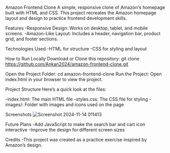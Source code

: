 Amazon Frontend Clone
A simple, responsive clone of Amazon's homepage built with HTML and CSS. This project recreates the Amazon homepage layout and design to practice frontend development skills.


Features
-Responsive Design: Works on desktop, tablet, and mobile screens.
-Amazon-Like Layout: Includes a header, navigation bar, product grid, and footer sections.

Technologies Used
-HTML for structure
-CSS for styling and layout

How to Run Locally
Download or Clone this repository:
git clone https://github.com/Ankan2024/amazon-frontend-clone.git

Open the Project Folder:
cd amazon-frontend-clone
Run the Project:
Open index.html in your browser to view the project.

Project Structure
Here’s a quick look at the files:

-index.html: The main HTML file
-styles.css: The CSS file for styling
-images/: Folder with images and icons used on the page

Screenshots
![Screenshot 2024-11-14 011413](https://github.com/user-attachments/assets/3640a017-e7cb-4328-8a80-8eb4183c0304)

Future Plans
-Add JavaScript to make the search bar and cart icon interactive
-Improve the design for different screen sizes

Credits
-This project was created as a practice exercise inspired by Amazon’s design.
